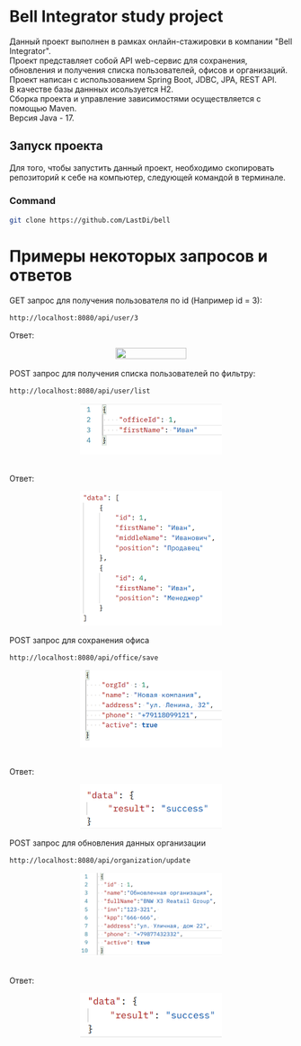 # Bell Integrator study project
Данный проект выполнен в рамках онлайн-стажировки в компании "Bell Integrator". <br/>
Проект представляет собой API web-сервис для сохранения, обновления и получения списка пользователей, офисов и организаций. <br/>
Проект написан с использованием Spring Boot, JDBC, JPA, REST API. <br/>
В качестве базы даннных исользуется H2. <br/>
Сборка проекта и управление зависимостями осуществляется с помощью Maven. <br/>
Версия Java - 17. <br/>

## Запуск проекта
Для того, чтобы запустить данный проект, необходимо скопировать репозиторий к себе на компьютер, 
следующей командой в терминале.
### Command
```bash
git clone https://github.com/LastDi/bell
```

# Примеры некоторых запросов и ответов
GET запрос для получения пользователя по id (Например id = 3):
```bash
http://localhost:8080/api/user/3
```
Ответ: 
<br/>
<p align="center">
  <img src="https://i.ibb.co/mqsyC8V/img.png" width="50%" height="50%"/>
</p>

POST запрос для получения списка пользователей по фильтру:
```bash
http://localhost:8080/api/user/list
```
<p align="center">
  <img src="img_1.png" width="50%" height="50%"/>
</p>
<br/>
Ответ: 
<br/>
<p align="center">
  <img src="img_2.png" width="50%" height="50%"/>
</p>

POST запрос для сохранения офиса
```bash
http://localhost:8080/api/office/save
```
<p align="center">
  <img src="img_3.png" width="50%" height="50%"/>
</p>
<br/>
Ответ: 
<br/>
<p align="center">
  <img src="img_4.png" width="50%" height="50%"/>
</p>

POST запрос для обновления данных организации
```bash
http://localhost:8080/api/organization/update
```
<p align="center">
  <img src="img_5.png" width="50%" height="50%"/>
</p>
<br/>
Ответ:
<br/>
<p align="center">
  <img src="img_6.png" width="50%" height="50%"/>
</p>


